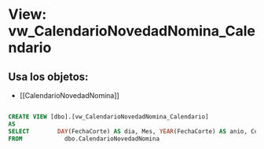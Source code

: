 # View: vw_CalendarioNovedadNomina_Calendario

## Usa los objetos:
- [[CalendarioNovedadNomina]]

```sql

CREATE VIEW [dbo].[vw_CalendarioNovedadNomina_Calendario]
AS
SELECT        DAY(FechaCorte) AS dia, Mes, YEAR(FechaCorte) AS anio, Corte, FechaCorte
FROM            dbo.CalendarioNovedadNomina

```
